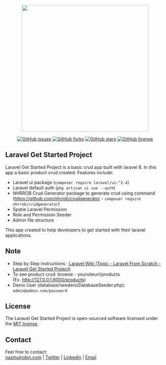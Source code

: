 <p align="center"><a href="https://nazmulrobin.com" target="_blank"><img src="http://laravel.nazmulrobin.com/images/nhrrob/nhrblog-logo-white.png" width="400"></a></p>

<p align="center">
<a href="https://github.com/nhrrob/laravel-get-started-project/issues"><img alt="GitHub issues" src="https://img.shields.io/github/issues/nhrrob/laravel-get-started-project"></a>
<a href="https://github.com/nhrrob/laravel-get-started-project/network"><img alt="GitHub forks" src="https://img.shields.io/github/forks/nhrrob/laravel-get-started-project"></a>
<a href="https://github.com/nhrrob/laravel-get-started-project/stargazers"><img alt="GitHub stars" src="https://img.shields.io/github/stars/nhrrob/laravel-get-started-project"></a>
<a href="https://github.com/nhrrob/laravel-get-started-project/blob/master/LICENSE.md"><img alt="GitHub license" src="https://img.shields.io/github/license/nhrrob/laravel-get-started-project"></a>
</p>

## Laravel Get Started Project

Laravel Get Started Project is a basic crud app built with laravel 8. In this app a basic product crud created. 
Features include:

- Laravel ui package (```composer require laravel/ui:^2.4```)
- Laravel default auth (```php artisan ui vue --auth```)
- NHRROB Crud Generator package to generate crud using command
  <br>(https://github.com/nhrrob/crudgenerator - ```composer require nhrrob/crudgenerator```)  
- Spatie Laravel Permission
- Role and Permission Seeder
- Admin file structure

This app created to help developers to get started with their laravel applications.


## Note

- Step by Step instructions : <a href="https://github.com/nhrrob/laravelwiki">Laravel Wiki (Topic - Laravel From Scratch - Laravel Get Started Project)</a>
- To see product crud: browse - yoursiteurl/products 
  <br>(Ex. http://127.0.0.1:8000/products)
- Demo User (database/seeders/DatabaseSeeder.php): 
<br> ```admin@admin.com/password```


## License

The Laravel Get Started Project is open-sourced software licensed under the [MIT license](https://opensource.org/licenses/MIT).


## Contact

Feel free to contact:  
<a href="https://www.nazmulrobin.com/">nazmulrobin.com</a> | <a href="https://twitter.com/nhr_rob">Twitter</a> | <a href="https://www.linkedin.com/in/nhrrob/">Linkedin</a> | <a href="mailto:robin.sust08@gmail.com">Email</a>